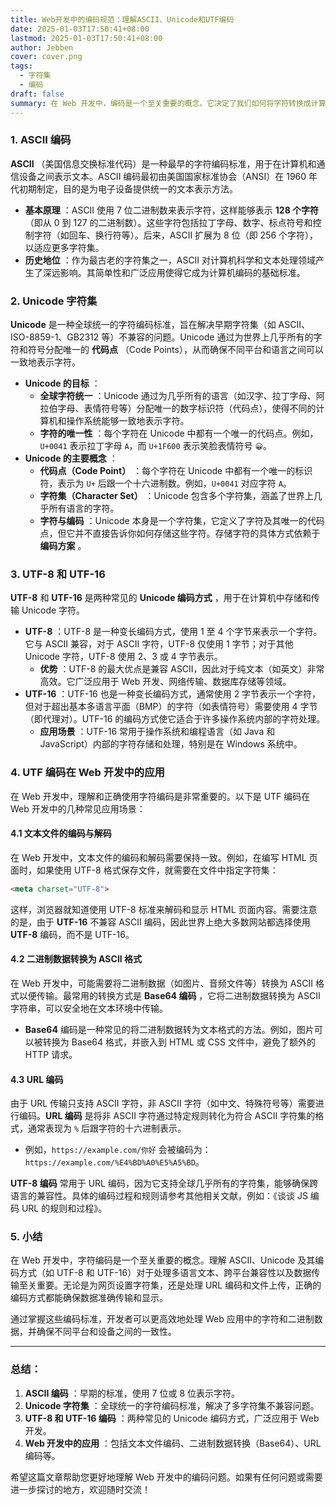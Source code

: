 ```yaml
---
title: Web开发中的编码规范：理解ASCII、Unicode和UTF编码
date: 2025-01-03T17:50:41+08:00
lastmod: 2025-01-03T17:50:41+08:00
author: Jebben
cover: cover.png
tags:
  - 字符集
  - 编码
draft: false
summary: 在 Web 开发中，编码是一个至关重要的概念。它决定了我们如何将字符转换成计算机可以理解和处理的数字形式，并确保不同平台和设备之间能够正确地交换和显示文本数据。本文将简要介绍几种常见的字符编码标准，重点讨论 ASCII 编码、Unicode 字符集、UTF-8 和 UTF-16 编码，以及它们在 Web 开发中的应用。
---
```



### 1. ASCII 编码

**ASCII** （美国信息交换标准代码）是一种最早的字符编码标准，用于在计算机和通信设备之间表示文本。ASCII 编码最初由美国国家标准协会（ANSI）在 1960 年代初期制定，目的是为电子设备提供统一的文本表示方法。

* **基本原理** ：ASCII 使用 7 位二进制数来表示字符，这样能够表示  **128 个字符** （即从 0 到 127 的二进制数）。这些字符包括拉丁字母、数字、标点符号和控制字符（如回车、换行符等）。后来，ASCII 扩展为 8 位（即 256 个字符），以适应更多字符集。
* **历史地位** ：作为最古老的字符集之一，ASCII 对计算机科学和文本处理领域产生了深远影响。其简单性和广泛应用使得它成为计算机编码的基础标准。

### 2. Unicode 字符集

**Unicode** 是一种全球统一的字符编码标准，旨在解决早期字符集（如 ASCII、ISO-8859-1、GB2312 等）不兼容的问题。Unicode 通过为世界上几乎所有的字符和符号分配唯一的  **代码点** （Code Points），从而确保不同平台和语言之间可以一致地表示字符。

* **Unicode 的目标** ：
  * **全球字符统一** ：Unicode 通过为几乎所有的语言（如汉字、拉丁字母、阿拉伯字母、表情符号等）分配唯一的数字标识符（代码点），使得不同的计算机和操作系统能够一致地表示字符。
  * **字符的唯一性** ：每个字符在 Unicode 中都有一个唯一的代码点。例如，`U+0041` 表示拉丁字母 `A`，而 `U+1F600` 表示笑脸表情符号 `😀`。
* **Unicode 的主要概念** ：
  * **代码点（Code Point）** ：每个字符在 Unicode 中都有一个唯一的标识符，表示为 `U+` 后跟一个十六进制数。例如，`U+0041` 对应字符 `A`。
  * **字符集（Character Set）** ：Unicode 包含多个字符集，涵盖了世界上几乎所有语言的字符。
  * **字符与编码** ：Unicode 本身是一个字符集，它定义了字符及其唯一的代码点，但它并不直接告诉你如何存储这些字符。存储字符的具体方式依赖于  **编码方案** 。

### 3. UTF-8 和 UTF-16

**UTF-8** 和 **UTF-16** 是两种常见的  **Unicode 编码方式** ，用于在计算机中存储和传输 Unicode 字符。

* **UTF-8** ：UTF-8 是一种变长编码方式，使用 1 至 4 个字节来表示一个字符。它与 ASCII 兼容，对于 ASCII 字符，UTF-8 仅使用 1 字节；对于其他 Unicode 字符，UTF-8 使用 2、3 或 4 字节表示。
  * **优势** ：UTF-8 的最大优点是兼容 ASCII，因此对于纯文本（如英文）非常高效。它广泛应用于 Web 开发、网络传输、数据库存储等领域。
* **UTF-16** ：UTF-16 也是一种变长编码方式，通常使用 2 字节表示一个字符，但对于超出基本多语言平面（BMP）的字符（如表情符号）需要使用 4 字节（即代理对）。UTF-16 的编码方式使它适合于许多操作系统内部的字符处理。
  * **应用场景** ：UTF-16 常用于操作系统和编程语言（如 Java 和 JavaScript）内部的字符存储和处理，特别是在 Windows 系统中。

### 4. UTF 编码在 Web 开发中的应用

在 Web 开发中，理解和正确使用字符编码是非常重要的。以下是 UTF 编码在 Web 开发中的几种常见应用场景：

#### 4.1 文本文件的编码与解码

在 Web 开发中，文本文件的编码和解码需要保持一致。例如，在编写 HTML 页面时，如果使用 UTF-8 格式保存文件，就需要在文件中指定字符集：
```html
<meta charset="UTF-8">
```

这样，浏览器就知道使用 UTF-8 标准来解码和显示 HTML 页面内容。需要注意的是，由于 **UTF-16** 不兼容 ASCII 编码，因此世界上绝大多数网站都选择使用 **UTF-8** 编码，而不是 UTF-16。

#### 4.2 二进制数据转换为 ASCII 格式

在 Web 开发中，可能需要将二进制数据（如图片、音频文件等）转换为 ASCII 格式以便传输。最常用的转换方式是  **Base64 编码** ，它将二进制数据转换为 ASCII 字符串，可以安全地在文本环境中传输。

* **Base64** 编码是一种常见的将二进制数据转为文本格式的方法。例如，图片可以被转换为 Base64 格式，并嵌入到 HTML 或 CSS 文件中，避免了额外的 HTTP 请求。

#### 4.3 URL 编码

由于 URL 传输只支持 ASCII 字符，非 ASCII 字符（如中文、特殊符号等）需要进行编码。**URL 编码** 是将非 ASCII 字符通过特定规则转化为符合 ASCII 字符集的格式，通常表现为 `%` 后跟字符的十六进制表示。

* 例如，`https://example.com/你好` 会被编码为：`https://example.com/%E4%BD%A0%E5%A5%BD`。

**UTF-8 编码** 常用于 URL 编码，因为它支持全球几乎所有的字符集，能够确保跨语言的兼容性。具体的编码过程和规则请参考其他相关文献，例如：《谈谈 JS 编码 URL 的规则和过程》。

### 5. 小结

在 Web 开发中，字符编码是一个至关重要的概念。理解 ASCII、Unicode 及其编码方式（如 UTF-8 和 UTF-16）对于处理多语言文本、跨平台兼容性以及数据传输至关重要。无论是为网页设置字符集，还是处理 URL 编码和文件上传，正确的编码方式都能确保数据准确传输和显示。

通过掌握这些编码标准，开发者可以更高效地处理 Web 应用中的字符和二进制数据，并确保不同平台和设备之间的一致性。

---

### 总结：

1. **ASCII 编码** ：早期的标准，使用 7 位或 8 位表示字符。
2. **Unicode 字符集** ：全球统一的字符编码标准，解决了多字符集不兼容问题。
3. **UTF-8 和 UTF-16 编码** ：两种常见的 Unicode 编码方式，广泛应用于 Web 开发。
4. **Web 开发中的应用** ：包括文本文件编码、二进制数据转换（Base64）、URL 编码等。

希望这篇文章帮助您更好地理解 Web 开发中的编码问题。如果有任何问题或需要进一步探讨的地方，欢迎随时交流！
